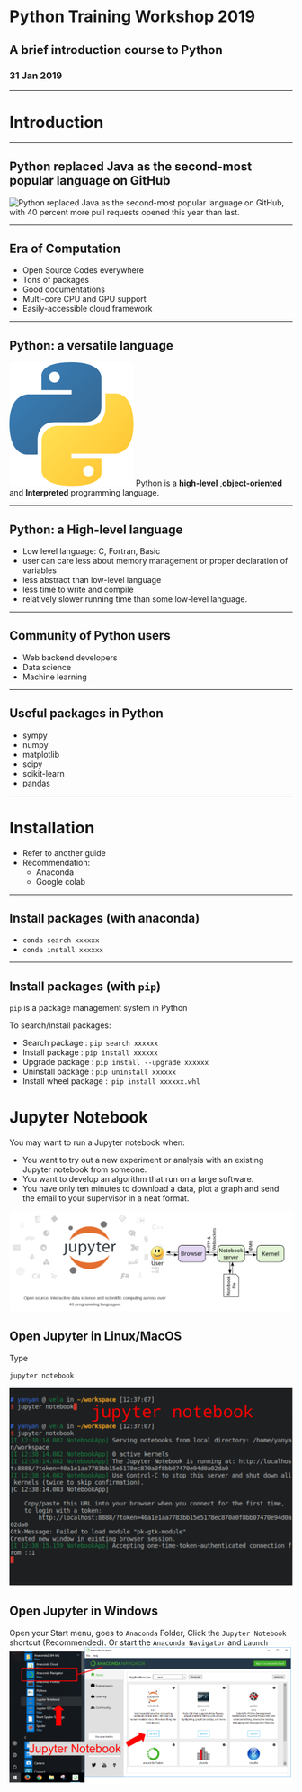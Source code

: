 # Python Training Workshop 2019
## A brief introduction course to Python
### 31 Jan 2019

---
# Introduction

---
## Python replaced Java as the second-most popular language on GitHub

![Python replaced Java as the second-most popular language on GitHub, with 40
percent more pull requests opened this year than
last.](assets/images/python_rank.png)

---
## Era of Computation

* Open Source Codes everywhere
* Tons of packages
* Good documentations
* Multi-core CPU and GPU support
* Easily-accessible cloud framework

---
## Python: a versatile language

![Python logo.](assets/images/Python-logo-notext.svg)
Python is a **high-level** ,**object-oriented** and **Interpreted** programming language.  

---
## Python: a High-level language

* Low level language: C, Fortran, Basic
* user can care less about memory management or proper declaration of variables
* less abstract than low-level language
* less time to write and compile
* relatively slower running time than some low-level language.

---
## Community of Python users
* Web backend developers
* Data science
* Machine learning
  
---
## Useful packages in Python
* sympy
* numpy
* matplotlib
* scipy
* scikit-learn
* pandas

---
# Installation
* Refer to another guide
* Recommendation:
  * Anaconda
  * Google colab
  
---
## Install packages (with anaconda)
* ```conda search xxxxxx```
* ```conda install xxxxxx```

---
## Install packages (with ``pip``)

``pip`` is a package management system in Python

To search/install packages:
* Search package : ```pip search xxxxxx```
* Install package : ```pip install xxxxxx```
* Upgrade package : ```pip install --upgrade xxxxxx```
* Uninstall package : ```pip uninstall xxxxxx```
* Install wheel package :``` pip install xxxxxx.whl```

# Jupyter Notebook
You may want to run a Jupyter notebook when:
* You want to try out a new experiment or analysis with an existing Jupyter notebook from someone.
* You want to develop an algorithm that run on a large software.
* You have only ten minutes to download a data, plot a graph and send the email to your supervisor in a neat format.

![jupyter_logo](assets/images/jupyter_logo.svg)

## Open Jupyter in Linux/MacOS
Type 
```bash
jupyter notebook
```
![linux_jupyter](assets/images/linux_jupyter.svg)

## Open Jupyter in Windows
Open your Start menu, goes to ``Anaconda`` Folder,
Click the ``Jupyter Notebook`` shortcut (Recommended). Or start the ``Anaconda Navigator`` and ``Launch``
![windows_jupyter](assets/images/windows_jupyter.svg)